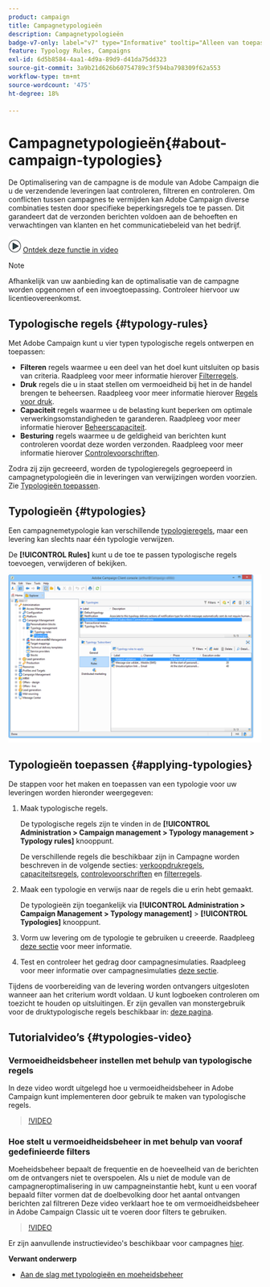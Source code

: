 ```yaml
---
product: campaign
title: Campagnetypologieën
description: Campagnetypologieën
badge-v7-only: label="v7" type="Informative" tooltip="Alleen van toepassing op Campaign Classic v7"
feature: Typology Rules, Campaigns
exl-id: 6d5b8584-4aa1-4d9a-89d9-d41da75dd323
source-git-commit: 3a9b21d626b60754789c3f594ba798309f62a553
workflow-type: tm+mt
source-wordcount: '475'
ht-degree: 18%

---
```


# Campagnetypologieën{#about-campaign-typologies}

De Optimalisering van de campagne is de module van Adobe Campaign die u de verzendende leveringen laat controleren, filtreren en controleren. Om conflicten tussen campagnes te vermijden kan Adobe Campaign diverse combinaties testen door specifieke beperkingsregels toe te passen. Dit garandeert dat de verzonden berichten voldoen aan de behoeften en verwachtingen van klanten en het communicatiebeleid van het bedrijf.

![](assets/do-not-localize/how-to-video.png) [Ontdek deze functie in video](#typologies-video)

>[!NOTE]
>
>Afhankelijk van uw aanbieding kan de optimalisatie van de campagne worden opgenomen of een invoegtoepassing. Controleer hiervoor uw licentieovereenkomst.

## Typologische regels {#typology-rules}

Met Adobe Campaign kunt u vier typen typologische regels ontwerpen en toepassen:

* **Filteren** regels waarmee u een deel van het doel kunt uitsluiten op basis van criteria. Raadpleeg voor meer informatie hierover [Filterregels](filtering-rules.md).
* **Druk** regels die u in staat stellen om vermoeidheid bij het in de handel brengen te beheersen. Raadpleeg voor meer informatie hierover [Regels voor druk](pressure-rules.md).
* **Capaciteit** regels waarmee u de belasting kunt beperken om optimale verwerkingsomstandigheden te garanderen. Raadpleeg voor meer informatie hierover [Beheerscapaciteit](consistency-rules.md#controlling-capacity).
* **Besturing** regels waarmee u de geldigheid van berichten kunt controleren voordat deze worden verzonden. Raadpleeg voor meer informatie hierover [Controlevoorschriften](control-rules.md).

Zodra zij zijn gecreeerd, worden de typologieregels gegroepeerd in campagnetypologieën die in leveringen van verwijzingen worden voorzien. Zie [Typologieën toepassen](#applying-typologies).

## Typologieën {#typologies}

Een campagnemetypologie kan verschillende [typologieregels](#typology-rules), maar een levering kan slechts naar één typologie verwijzen.

De **[!UICONTROL Rules]** kunt u de toe te passen typologische regels toevoegen, verwijderen of bekijken.

![](assets/campaign_opt_rules_tab.png)

## Typologieën toepassen {#applying-typologies}

De stappen voor het maken en toepassen van een typologie voor uw leveringen worden hieronder weergegeven:

1. Maak typologische regels.

   De typologische regels zijn te vinden in de **[!UICONTROL Administration > Campaign management > Typology management > Typology rules]** knooppunt.

   De verschillende regels die beschikbaar zijn in Campagne worden beschreven in de volgende secties: [verkoopdrukregels](pressure-rules.md), [capaciteitsregels](consistency-rules.md#controlling-capacity), [controlevoorschriften](control-rules.md) en [filterregels](filtering-rules.md).

1. Maak een typologie en verwijs naar de regels die u erin hebt gemaakt.

   De typologieën zijn toegankelijk via **[!UICONTROL Administration > Campaign Management > Typology management]** > **[!UICONTROL Typologies]** knooppunt.

1. Vorm uw levering om de typologie te gebruiken u creeerde. Raadpleeg [deze sectie](applying-rules.md#applying-a-typology-to-a-delivery) voor meer informatie.
1. Test en controleer het gedrag door campagnesimulaties. Raadpleeg voor meer informatie over campagnesimulaties [deze sectie](campaign-simulations.md).

Tijdens de voorbereiding van de levering worden ontvangers uitgesloten wanneer aan het criterium wordt voldaan. U kunt logboeken controleren om toezicht te houden op uitsluitingen. Er zijn gevallen van monstergebruik voor de druktypologische regels beschikbaar in: [deze pagina](pressure-rules.md#use-cases-on-pressure-rules).

## Tutorialvideo’s {#typologies-video}

### Vermoeidheidsbeheer instellen met behulp van typologische regels

In deze video wordt uitgelegd hoe u vermoeidheidsbeheer in Adobe Campaign kunt implementeren door gebruik te maken van typologische regels.

>[!VIDEO](https://video.tv.adobe.com/v/25090?quality=12)

### Hoe stelt u vermoeidheidsbeheer in met behulp van vooraf gedefinieerde filters

Moeheidsbeheer bepaalt de frequentie en de hoeveelheid van de berichten om de ontvangers niet te overspoelen. Als u niet de module van de campagneroptimalisering in uw campagneinstantie hebt, kunt u een vooraf bepaald filter vormen dat de doelbevolking door het aantal ontvangen berichten zal filtreren Deze video verklaart hoe te om vermoeidheidsbeheer in Adobe Campaign Classic uit te voeren door filters te gebruiken.

>[!VIDEO](https://video.tv.adobe.com/v/25091?quality=12)

Er zijn aanvullende instructievideo&#39;s beschikbaar voor campagnes [hier](https://experienceleague.adobe.com/docs/campaign-classic-learn/tutorials/overview.html?lang=nl).

**Verwant onderwerp**

* [Aan de slag met typologieën en moeheidsbeheer](pressure-rules.md)

